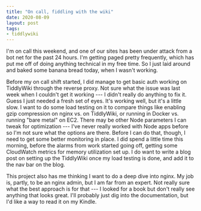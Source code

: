 ```yaml
---
title: "On call, fiddling with the wiki"
date: 2020-08-09
layout: post
tags: 
- tiddlywiki
---
```


I'm on call this weekend, and one of our sites has been under attack from a bot net for the past 24 hours. I'm getting paged pretty frequently, which has put me off of doing anything technical in my free time. So I just laid around and baked some banana bread today, when I wasn't working.

Before my on call shift started, I did manage to get basic auth working on TiddlyWiki through the reverse proxy. Not sure what the issue was last week when I couldn't get it working --- I didn't really do anything to fix it. Guess I just needed a fresh set of eyes. It's working well, but it's a little slow. I want to do some load testing on it to compare things like enabling gzip compression on nginx vs. on TiddlyWiki, or running in Docker vs. running "bare metal" on EC2. There may be other Node parameters I can tweak for optimization --- I've never really worked with Node apps before so I'm not sure what the options are there. Before I can do that, though, I need to get some better monitoring in place. I did spend a little time this morning, before the alarms from work started going off, getting some CloudWatch metrics for memory utilization set up. I do want to write a blog post on setting up the TiddlyWiki once my load testing is done, and add it to the nav bar on the blog.

This project also has me thinking I want to do a deep dive into nginx. My job is, partly, to be an nginx admin, but I am far from an expert. Not really sure what the best approach is for that --- I looked for a book but don't really see anything that looks great. I'll probably just dig into the documentation, but I'd like a way to read it on my Kindle.
